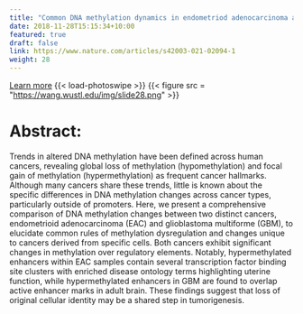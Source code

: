 ```yaml
---
title: "Common DNA methylation dynamics in endometriod adenocarcinoma and glioblastoma suggest universal epigenomic alterations in tumorigenesis"
date: 2018-11-28T15:15:34+10:00
featured: true
draft: false
link: https://www.nature.com/articles/s42003-021-02094-1
weight: 28
---
```


[Learn more](https://www.nature.com/articles/s42003-021-02094-1)
{{< load-photoswipe >}}
{{< figure src = "https://wang.wustl.edu/img/slide28.png" >}}

# Abstract: 

Trends in altered DNA methylation have been defined across human cancers, revealing global loss of methylation (hypomethylation) and focal gain of methylation (hypermethylation) as frequent cancer hallmarks. Although many cancers share these trends, little is known about the specific differences in DNA methylation changes across cancer types, particularly outside of promoters. Here, we present a comprehensive comparison of DNA methylation changes between two distinct cancers, endometrioid adenocarcinoma (EAC) and glioblastoma multiforme (GBM), to elucidate common rules of methylation dysregulation and changes unique to cancers derived from specific cells. Both cancers exhibit significant changes in methylation over regulatory elements. Notably, hypermethylated enhancers within EAC samples contain several transcription factor binding site clusters with enriched disease ontology terms highlighting uterine function, while hypermethylated enhancers in GBM are found to overlap active enhancer marks in adult brain. These findings suggest that loss of original cellular identity may be a shared step in tumorigenesis.

